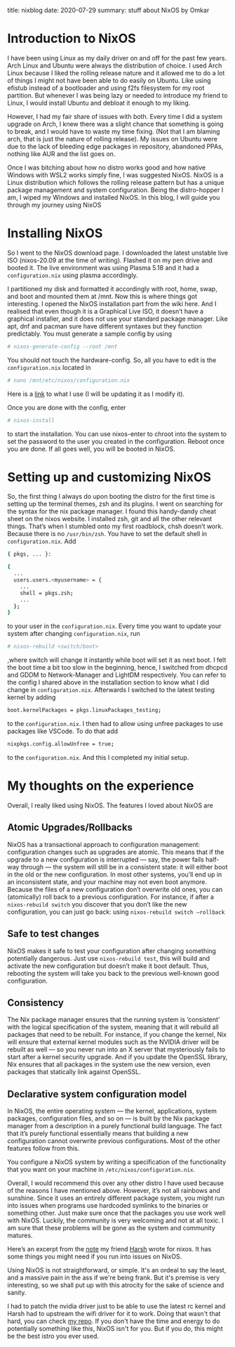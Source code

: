title: nixblog
date: 2020-07-29
summary: stuff about NixOS by Omkar

# Introduction to NixOS 

I have been using Linux as my daily driver on and off for the past few years. Arch Linux and Ubuntu were always the distribution of choice. I used Arch Linux because I liked the rolling release nature and it allowed me to do a lot of things I might not have been able to do easily on Ubuntu. Like using efistub instead of a bootloader and using f2fs filesystem for my root partition. But whenever I was being lazy or needed to introduce my friend to Linux, I would install Ubuntu and debloat it enough to my liking.

However, I had my fair share of issues with both. Every time I did a system upgrade on Arch, I knew there was a slight chance that something is going to break, and I would have to waste my time fixing. (Not that I am blaming arch, that is just the nature of rolling release). My issues on Ubuntu were due to the lack of bleeding edge packages in repository, abandoned PPAs, nothing like AUR and the list goes on.

Once I was bitching about how no distro works good and how native Windows with WSL2 works simply fine, I was suggested NixOS. NixOS is a Linux distribution which follows the rolling release pattern but has a unique package management and system configuration. Being the distro-hopper I am, I wiped my Windows and installed NixOS. In this blog, I will guide you through my journey using NixOS

# Installing NixOS

So I went to the NixOS download page. I downloaded the latest unstable live ISO (nixos-20.09 at the time of writing). Flashed it on my pen drive and booted it. The live environment was using Plasma 5.18 and it had a `configuration.nix` using plasma accordingly.

I partitioned my disk and formatted it accordingly with root, home, swap, and boot and mounted them at /mnt. Now this is where things got interesting. I opened the NixOS installation part from the wiki here. And I realised that even though it is a Graphical Live ISO, it doesn’t have a graphical installer, and it does not use your standard package manager. Like apt, dnf and pacman sure have different syntaxes but they function predictably. You must generate a sample config by using 

```bash
# nixos-generate-config --root /mnt
```

You should not touch the hardware-config. So, all you have to edit is the `configuration.nix` located in

```bash
# nano /mnt/etc/nixos/configuration.nix
```

Here is a [link](https://del.dog/gotenksnixos) to what I use (I will be updating it as I modify it).

Once you are done with the config, enter

```bash
# nixos-install
```

to start the installation. You can use nixos-enter to chroot into the system to set the password to the user you created in the configuration. Reboot once you are done. If all goes well, you will be booted in NixOS.

# Setting up and customizing NixOS

So, the first thing I always do upon booting the distro for the first time is setting up the terminal themes, zsh and its plugins. I went on searching for the syntax for the nix package manager. I found this handy-dandy cheat sheet on the nixos website. I installed zsh, git and all the other relevant things. That’s when I stumbled onto my first roadblock, chsh doesn’t work. Because there is no `/usr/bin/zsh`. You have to set the default shell in `configuration.nix`. Add

```bash
{ pkgs, ... }: 

{
  ...
  users.users.<myusername> = {
    ...
    shell = pkgs.zsh;
    ...
  };
}
```

to your user in the `configuration.nix`. Every time you want to update your system after changing `configuration.nix`, run

```bash
# nixos-rebuild <switch/boot>
```

,where switch will change it instantly while boot will set it as next boot. I felt the boot time a bit too slow in the beginning, hence, I switched from dhcpcd and GDDM to Network-Manager and LightDM respectively. You can refer to the config I shared above in the installation section to know what I did change in `configuration.nix`. Afterwards I switched to the latest testing kernel by adding

```bash
boot.kernelPackages = pkgs.linuxPackages_testing;
```

to the `configuration.nix`. I then had to allow using unfree packages to use packages like VSCode. To do that add  

```bash
nixpkgs.config.allowUnfree = true;

```

to the `configuration.nix`. And this I completed my initial setup.

# My thoughts on the experience

Overall, I really liked using NixOS. The features I loved about NixOS are

## Atomic Upgrades/Rollbacks

NixOS has a transactional approach to configuration management: configuration changes such as upgrades are atomic. This means that if the upgrade to a new configuration is interrupted — say, the power fails half-way through — the system will still be in a consistent state: it will either boot in the old or the new configuration. In most other systems, you’ll end up in an inconsistent state, and your machine may not even boot anymore. Because the files of a new configuration don’t overwrite old ones, you can (atomically) roll back to a previous configuration. For instance, if after a `nixos-rebuild switch` you discover that you don’t like the new configuration, you can just go back: using `nixos-rebuild switch –rollback`

## Safe to test changes

NixOS makes it safe to test your configuration after changing something potentially dangerous. Just use `nixos-rebuild test`, this will build and activate the new configuration but doesn’t make it boot default. Thus, rebooting the system will take you back to the previous well-known good configuration.

## Consistency

The Nix package manager ensures that the running system is ‘consistent’ with the logical specification of the system, meaning that it will rebuild all packages that need to be rebuilt. For instance, if you change the kernel, Nix will ensure that external kernel modules such as the NVIDIA driver will be rebuilt as well — so you never run into an X server that mysteriously fails to start after a kernel security upgrade. And if you update the OpenSSL library, Nix ensures that all packages in the system use the new version, even packages that statically link against OpenSSL.

## Declarative system configuration model

In NixOS, the entire operating system — the kernel, applications, system packages, configuration files, and so on — is built by the Nix package manager from a description in a purely functional build language. The fact that it’s purely functional essentially means that building a new configuration cannot overwrite previous configurations. Most of the other features follow from this.

You configure a NixOS system by writing a specification of the functionality that you want on your machine in `/etc/nixos/configuration.nix`.

Overall, I would recommend this over any other distro I have used because of the reasons I have mentioned above. However, it’s not all rainbows and sunshine. Since it uses an entirely different package system, you might run into issues when programs use hardcoded symlinks to the binaries or something other. Just make sure once that the packages you use work well with NixOS. Luckily, the community is very welcoming and not at all toxic. I am sure that these problems will be gone as the system and community matures.

Here’s an excerpt from the [note](https://github.com/msfjarvis/dotfiles/blob/master/nixos/NOTES.md) my friend [Harsh](https://github.com/msfjarvis) wrote for nixos. It has some things you might need if you run into issues on NixOS.

Using NixOS is not straightforward, or simple. It's an ordeal to say the least, and a massive pain in the ass if we're being frank. But it's premise is very interesting, so we shall put up with this atrocity for the sake of science and sanity.

I had to patch the nvidia driver just to be able to use the latest rc kernel and Harsh had to upstream the wifi driver for it to work. Doing that wasn't that hard, you can check [my repo](https://github.com/gotenksIN/nixpkgs). If you don't have the time and energy to do potentially something like this, NixOS isn't for you. But if you do, this might be the best istro you ever used.
